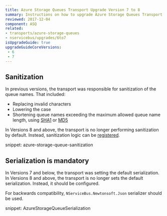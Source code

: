 ```yaml
---
title: Azure Storage Queues Transport Upgrade Version 7 to 8
summary: Instructions on how to upgrade Azure Storage Queues Transport Version 7 to 8.
reviewed: 2017-12-04
component: ASQ
related:
- transports/azure-storage-queues
- nservicebus/upgrades/6to7
isUpgradeGuide: true
upgradeGuideCoreVersions:
 - 6
 - 7
---
```



## Sanitization

In previous versions, the transport was responsible for sanitization of the queue names. That included:

 * Replacing invalid characters
 * Lowering the case
 * Shortening queue names exceeding the maximum allowed queue name length, using [SHA1](https://msdn.microsoft.com/en-us/library/system.security.cryptography.sha1.aspx) or [MD5](https://msdn.microsoft.com/en-us/library/system.security.cryptography.md5.aspx)

In Versions 8 and above, the transport is no longer performing sanitization by default. Instead, sanitization logic can be [registered](/transports/azure-storage-queues/sanitization.md).

snippet: azure-storage-queue-sanitization


## Serialization is mandatory

In Versions 7 and below, the transport was setting the default serialization. In Versions 8 and above, the transport is no longer sets the default serialization. Instead, it should be configured. 

For backwards compatibility, `NServiceBus.Newtonsoft.Json` serializer should be used.

snippet: AzureStorageQueueSerialization